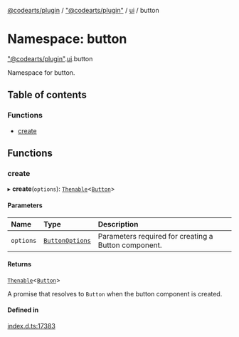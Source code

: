 [@codearts/plugin](../README.md) / ["@codearts/plugin"](_codearts_plugin_.md) / [ui](codearts_plugin_.ui.md) / button

# Namespace: button

["@codearts/plugin"](_codearts_plugin_.md).[ui](codearts_plugin_.ui.md).button

Namespace for button.

## Table of contents

### Functions

- [create](codearts_plugin_.ui.button.md#create)

## Functions

### create

▸ **create**(`options`): [`Thenable`](../interfaces/Thenable.md)<[`Button`](../interfaces/codearts_plugin_.ui.Button-1.md)\>

#### Parameters

| Name | Type | Description |
| :------ | :------ | :------ |
| `options` | [`ButtonOptions`](../interfaces/codearts_plugin_.ui.ButtonOptions.md) | Parameters required for creating a Button component. |

#### Returns

[`Thenable`](../interfaces/Thenable.md)<[`Button`](../interfaces/codearts_plugin_.ui.Button-1.md)\>

A promise that resolves to `Button` when the button component is created.

#### Defined in

[index.d.ts:17383](https://github.com/shuyaqian/cloudide-plugin-api/blob/5b69219/index.d.ts#L17383)
